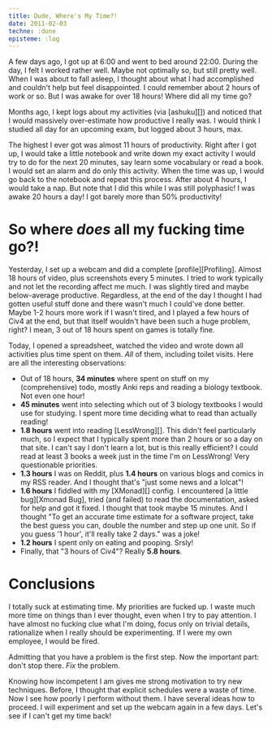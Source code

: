 ```yaml
---
title: Dude, Where's My Time?!
date: 2011-02-03
techne: :done
episteme: :log
---
```


A few days ago, I got up at 6:00 and went to bed around 22:00. During the day, I felt I worked rather well. Maybe not optimally so, but still pretty well. When I was about to fall asleep, I thought about what I had accomplished and couldn't help but feel disappointed. I could remember about 2 hours of work or so. But I was awake for over 18 hours! Where did all my time go?

Months ago, I kept logs about my activities (via [ashuku][]) and noticed that I would massively over-estimate how productive I really was. I would think I studied all day for an upcoming exam, but logged about 3 hours, max.

The highest I ever got was almost 11 hours of productivity. Right after I got up, I would take a little notebook and write down my exact activity I would try to do for the next 20 minutes, say learn some vocabulary or read a book. I would set an alarm and do only this activity. When the time was up, I would go back to the notebook and repeat this process. After about 4 hours, I would take a nap. But note that I did this while I was still polyphasic! I was awake 20 hours a day! I got barely more than 50% productivity!

# So where *does* all my fucking time go?!

Yesterday, I set up a webcam and did a complete [profile][Profiling]. Almost 18 hours of video, plus screenshots every 5 minutes. I tried to work typically and not let the recording affect me much. I was slightly tired and maybe below-average productive. Regardless, at the end of the day I thought I had gotten useful stuff done and there wasn't much I could've done better. Maybe 1-2 hours more work if I wasn't tired, and I played a few hours of Civ4 at the end, but that itself wouldn't have been such a huge problem, right? I mean, 3 out of 18 hours spent on games is totally fine.

Today, I opened a spreadsheet, watched the video and wrote down all activities plus time spent on them. *All* of them, including toilet visits. Here are all the interesting observations:

- Out of 18 hours, **34 minutes** where spent on stuff on my (comprehensive) todo, mostly Anki reps and reading a biology textbook. Not even one hour!
- **45 minutes** went into selecting which out of 3 biology textbooks I would use for studying. I spent more time deciding what to read than actually reading!
- **1.8 hours** went into reading [LessWrong][]. This didn't feel particularly much, so I expect that I typically spent more than 2 hours or so a day on that site. I can't say I don't learn a lot, but is this really efficient? I could read at least 3 books a week just in the time I'm on LessWrong! Very questionable priorities.
- **1.3 hours** I was on Reddit, plus **1.4 hours** on various blogs and comics in my RSS reader. And I thought that's "just some news and a lolcat"!
- **1.6 hours** I fiddled with my [XMonad][] config. I encountered [a little bug][Xmonad Bug], tried (and failed) to read the documentation, asked for help and got it fixed. I thought that took maybe 15 minutes. And I thought "To get an accurate time estimate for a software project, take the best guess you can, double the number and step up one unit. So if you guess '1 hour', it'll really take 2 days." was a joke!
- **1.2 hours** I spent only on eating and pooping. Srsly!
- Finally, that "3 hours of Civ4"? Really **5.8 hours**.

# Conclusions

I totally suck at estimating time. My priorities are fucked up. I waste much more time on things than I ever thought, even when I try to pay attention. I have almost no fucking clue what I'm doing, focus only on trivial details, rationalize when I really should be experimenting. If I were my own employee, I would be fired.

Admitting that you have a problem is the first step. Now the important part: don't stop there. *Fix* the problem.

Knowing how incompetent I am gives me strong motivation to try new techniques. Before, I thought that explicit schedules were a waste of time. Now I see how poorly I perform without them. I have several ideas how to proceed. I will experiment and set up the webcam again in a few days. Let's see if I can't get my time back!
